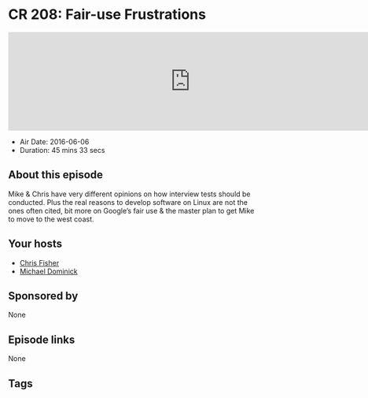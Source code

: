 # CR 208: Fair-use Frustrations

<iframe src="https://player.fireside.fm/v2/MLf2ZzhC+9n1e3A1X?theme=dark" width="740" height="200" frameborder="0" scrolling="no"></iframe>

* Air Date: 2016-06-06
* Duration: 45 mins 33 secs

## About this episode

Mike & Chris have very different opinions on how interview tests should be conducted. Plus the real reasons to develop software on Linux are not the ones often cited, bit more on Google’s fair use & the master plan to get Mike to move to the west coast.

## Your hosts
* [Chris Fisher](https://coder.show/hosts/chrislas)
* [Michael Dominick](https://coder.show/hosts/michael)

## Sponsored by

None



## Episode links

None



## Tags

